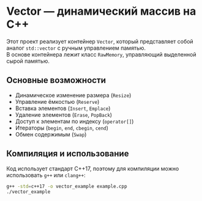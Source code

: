 # Vector — динамический массив на C++

Этот проект реализует контейнер `Vector`, который представляет собой аналог `std::vector` с ручным управлением памятью.  
В основе контейнера лежит класс `RawMemory`, управляющий выделенной сырой памятью.

## Основные возможности

- Динамическое изменение размера (`Resize`)
- Управление ёмкостью (`Reserve`)
- Вставка элементов (`Insert`, `Emplace`)
- Удаление элементов (`Erase`, `PopBack`)
- Доступ к элементам по индексу (`operator[]`)
- Итераторы (`begin`, `end`, `cbegin`, `cend`)
- Обмен содержимым (`Swap`)

## Компиляция и использование

Код использует стандарт C++17, поэтому для компиляции можно использовать `g++` или `clang++`:

```sh
g++ -std=c++17 -o vector_example example.cpp
./vector_example
